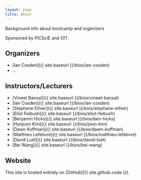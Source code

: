 ```yaml
---
layout: page
title: About
---
```


Background info about bootcamp and organizers

<!--
hopefully we will have sponsors!  I don't want to be presumptive, but if we don't, it won't happen
-->
Sponsored by PICSciE and OIT.  


## Organizers
* [Ian Cosden]({{ site.baseurl }}/bios/ian-cosden)
* ...

<!--
Do we want to have bio's, links, and/or pictures here?
-->
## Instructors/Lecturers
* [Vineet Bansal]({{ site.baseurl }}/bios/vineet-bansal)
* [Ian Cosden]({{ site.baseurl }}/bios/ian-cosden)
* [Stephane Ethier]({{ site.baseurl }}/bios/stephane-ethier)
* [Eliot Feibush]({{ site.baseurl }}/bios/eliot-feibush)
* [Benjamin Hicks]({{ site.baseurl }}/bios/ben-hicks)
* [Hyojoon Kim]({{ site.baseurl }}/bios/joon-kim)
* [Dawn Koffman]({{ site.baseurl }}/bios/dawn-koffman)
* [Matthieu Lefebvre]({{ site.baseurl }}/bios/matthieu-lefebvre)
* [David Luet]({{ site.baseurl }}/bios/david-luet)
* [Bei Wang]({{ site.baseurl }}/bios/bei-wang)


## Website

This site is hosted entirely on [GitHub]({{ site.github.code }}).
